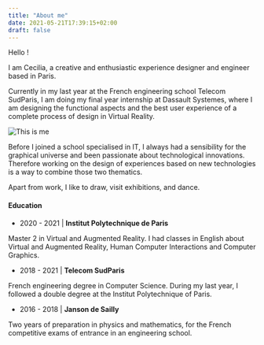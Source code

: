 ```yaml
---
title: "About me"
date: 2021-05-21T17:39:15+02:00
draft: false
---
```



Hello !

I am Cecilia, a creative and enthusiastic experience designer and engineer based in Paris.

Currently in my last year at the French engineering school Telecom SudParis, I am doing my final year internship at Dassault Systemes, 
where I am designing the functional aspects and the best user experience of a complete process of design in Virtual Reality.

![This is me](https://ceici92.github.io/CeciliasPortofolio/img/me.jpg)

Before I joined a school specialised in IT, I always had a sensibility for the graphical universe and been passionate about technological innovations.
Therefore working on the design of experiences based on new technologies is a way to combine those two thematics.

Apart from work, I like to draw, visit exhibitions, and dance. 

#### Education

* 2020 - 2021 | **Institut Polytechnique de Paris**

Master 2 in Virtual and Augmented Reality. 
I had classes in English about Virtual and Augmented Reality, Human Computer Interactions and Computer Graphics.

* 2018 - 2021 | **Telecom SudParis**

French engineering degree in Computer Science.
During my last year, I followed a double degree at the Institut Polytechnique of Paris.

* 2016 - 2018 | **Janson de Sailly** 

Two years of preparation in physics and mathematics, for the French competitive exams of entrance in an engineering school.